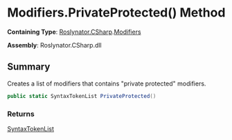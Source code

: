 # Modifiers\.PrivateProtected\(\) Method

**Containing Type**: [Roslynator.CSharp](../../README.md)\.[Modifiers](../README.md)

**Assembly**: Roslynator\.CSharp\.dll

## Summary

Creates a list of modifiers that contains "private protected" modifiers\.

```csharp
public static SyntaxTokenList PrivateProtected()
```

### Returns

[SyntaxTokenList](https://docs.microsoft.com/en-us/dotnet/api/microsoft.codeanalysis.syntaxtokenlist)

